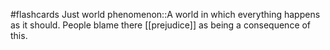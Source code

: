 #flashcards 
Just world phenomenon::A world in which everything happens as it should. People blame there [[prejudice]] as being a consequence of this.
<!--SR:!2023-11-06,1,210-->